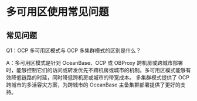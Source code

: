 多可用区使用常见问题
===============================

常见问题
-------------------------

Q1：OCP 多可用区模式与 OCP 多集群模式的区别是什么？

A：多可用区模式是针对 OceanBase、OCP 或 OBProxy 跨机房或跨城市部署时，能够控制它们的访问或转发优先不跨机房或城市的机制。多可用区模式能够有效降低链路的时延，同时降低跨机房或城市的带宽成本。
多集群模式提供了 OCP 跨城市的多活容灾方案，为跨城市的 OceanBase 主备集群部署提供了更好的支持。
